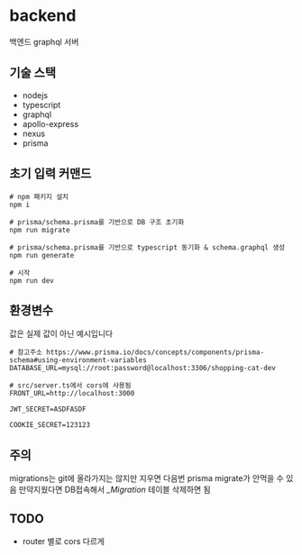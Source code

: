 # backend
백엔드 graphql 서버

## 기술 스택
* nodejs
* typescript
* graphql
* apollo-express
* nexus
* prisma

## 초기 입력 커맨드
```
# npm 패키지 설치
npm i

# prisma/schema.prisma를 기반으로 DB 구조 초기화
npm run migrate

# prisma/schema.prisma를 기반으로 typescript 동기화 & schema.graphql 생성
npm run generate

# 시작
npm run dev
```

## 환경변수
값은 실제 값이 아닌 예시입니다
```
# 참고주소 https://www.prisma.io/docs/concepts/components/prisma-schema#using-environment-variables
DATABASE_URL=mysql://root:password@localhost:3306/shopping-cat-dev

# src/server.ts에서 cors에 사용됨
FRONT_URL=http://localhost:3000

JWT_SECRET=ASDFASDF

COOKIE_SECRET=123123
```

## 주의
migrations는 git에 올라가지는 않지만 지우면 다음번 prisma migrate가 안먹을 수 있음 만약지웠다면 DB접속해서 *_Migration* 테이블 삭제하면 됨

## TODO
* router 별로 cors 다르게